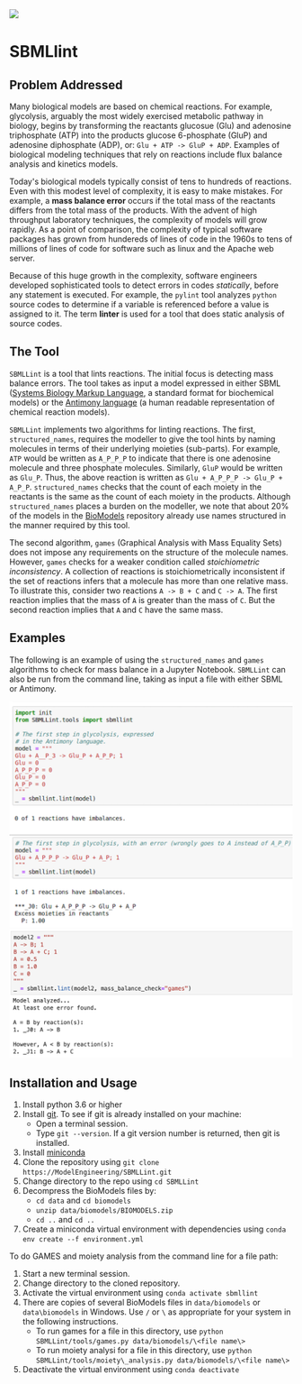 <img src="https://travis-ci.org/ModelEngineering/SBMLLint.svg?branch=master" width="100"/>

# SBMLlint

## Problem Addressed

Many biological models are based on chemical reactions. For example, glycolysis, arguably the most widely exercised metabolic pathway in biology, begins by transforming the reactants glucosue (Glu) and adenosine triphosphate (ATP) into the products glucose 6-phosphate (GluP) and adenosine diphosphate (ADP), or: ``Glu + ATP -> GluP + ADP``. Examples of biological modeling techniques that rely on reactions include flux balance analysis and kinetics models.

Today's biological models typically consist of tens to hundreds of reactions. Even with this modest level of complexity, it is easy to make mistakes. For example, a **mass balance error** occurs if the total mass of the reactants differs from the total mass of the products. With the advent of high throughput laboratory techniques, the complexity of models will grow rapidly. As a point of comparison, the complexity of typical software packages has grown from hundereds of lines of code in the 1960s to tens of millions of lines of code for software such as linux and the Apache web server.

Because of this huge growth in the complexity, software engineers developed sophisticated tools to detect errors in codes *statically*, before any statement is executed. For example, the ``pylint`` tool analyzes ``python`` source codes to determine if a variable is referenced before a value is assigned to it. The term **linter** is used for a tool that does static analysis of source codes.

## The Tool

``SBMLLint`` is a tool that lints reactions. The initial focus is detecting mass balance errors. The tool takes as input a model expressed in either SBML ([Systems Biology Markup Language](http://sbml.org/Main_Page), a standard format for biochemical models) or the [Antimony language](http://antimony.sourceforge.net/) (a human readable representation of chemical reaction models).

``SBMLLint`` implements two algorithms for linting reactions. The first, ``structured_names``, requires the modeller to give the tool hints by naming molecules in terms of their underlying moieties (sub-parts). For example, ``ATP`` would be written as ``A_P_P_P`` to indicate that there is one adenosine molecule and three phosphate molecules. Similarly, ``GluP`` would be written as ``Glu_P``. Thus, the above reaction is written as ``Glu + A_P_P_P -> Glu_P + A_P_P``. ``structured_names`` checks that the count of each moiety in the reactants is the same as the count of each moiety in the products. Although ``structured_names`` places a burden on the modeller, we note that about 20% of the models in the [BioModels](http://www.ebi.ac.uk/biomodels/) repository already use names structured in the manner required by this tool. 

The second algorithm, ``games`` (Graphical Analysis with Mass Equality Sets) does not impose any requirements on the structure of the molecule names. However, ``games`` checks for a weaker condition called *stoichiometric inconsistency*. A collection of reactions is stoichiometrically inconsistent if the set of reactions infers that a molecule has more than one relative mass. To illustrate this, consider two reactions ``A -> B + C`` and ``C -> A``. The first reaction implies that the mass of ``A`` is greater than the mass of ``C``. But the second reaction implies that ``A`` and ``C`` have the same mass.

## Examples
The following is an example of using the ``structured_names`` and ``games`` algorithms to check for mass balance in a Jupyter Notebook.
``SBMLLint`` can also be run from the command line, taking as input a file with either SBML or Antimony. 

<img src="structured_names_example.png" width="800"/>

<img src="games_example.png" width="700"/>

## Installation and Usage

1. Install python 3.6 or higher
1. Install [git](https://git-scm.com/book/en/v2/Getting-Started-Installing-Git). To see if git is already installed on your machine:
   - Open a terminal session.
   - Type ``git --version``. If a git version number is returned, then git is installed.
1. Install [miniconda](https://docs.conda.io/projects/conda/en/latest/user-guide/install/)
1. Clone the repository using ``git clone https://ModelEngineering/SBMLLint.git``
1. Change directory to the repo using ``cd SBMLLint``
1. Decompress the BioModels files by:
   - ``cd data`` and ``cd biomodels``
   -  ``unzip data/biomodels/BIOMODELS.zip``
   - ``cd ..`` and ``cd ..``
1. Create a miniconda virtual environment  with dependencies
using ``conda env create --f environment.yml``

To do GAMES and moiety analysis from the command line for a file path:
1. Start a new terminal session.
1. Change directory to the cloned repository.
1. Activate the virtual environment using ``conda activate sbmllint``
1. There are copies of several BioModels files in ``data/biomodels`` or ``data\biomodels`` in Windows.
Use ``/`` or ``\``  as appropriate for your system in the following instructions.
   - To run games for a file in this directory, use
``python SBMLLint/tools/games.py data/biomodels/\<file name\>``
   - To run moiety analysi for a file in this directory, use
``python SBMLLint/tools/moiety\_analysis.py data/biomodels/\<file name\>``
1. Deactivate the virtual environment using ``conda deactivate``

